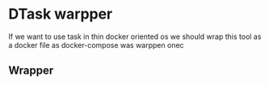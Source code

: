 # DTask warpper

If we want to use task in thin docker oriented os
we should wrap this tool as a docker file
as docker-compose was warppen onec

## Wrapper